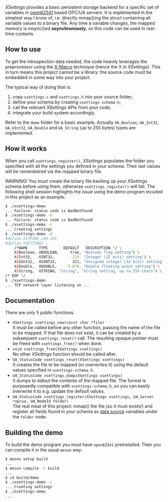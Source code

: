 *XSettings* provides a basic persistent storage backend for a specific
set of variables in [open62541](https://github.com/open62541/open62541)
based OPC/UA servers. It is implemented in the simplest way I know of,
i.e. directly mmap()ing the struct containing all variable values to a
binary file. Any time a variable changes, the mapped memory is msync()ed
**asynchronously**, so this code can be used in real-time contexts.

How to use
----------

To get the introspection data needed, the code heavily leverages the
preprocessor using the [X-Macro](https://en.wikipedia.org/wiki/X_macro)
technique (hence the X in *XSettings*). This in turn means this project
cannot be a library: the source code must be embedded in some way into
your project.

The typical way of doing that is:

1. copy `xsettings.c` and `xsettings.h` into your source folder;
2. define your schema by creating `xsettings-schema.h`;
3. call the relevant *XSettings* APIs from your code;
4. integrate your build system accordingly.

Refer to the `demo` folder for a basic example. Actually `UA_Boolean`,
`UA_Int32`, `UA_UInt32`, `UA_Double` and `UA_String` (up to 255 bytes)
types are implemented.

How it works
------------

When you call `xsettings_register()`, *XSettings* populates the folder
you specified with all the settings you defined in your schema. Their
last values will be remembered via the mapped binary file.

WARNING! You must create the binary file backing up your *XSettings*
schema before using them, otherwise `xsettings_register()` will fail.
The following shell session highlights the issue using the demo program
incuded in this project as an example:

```sh
$ ./xsettings-demo
... Failure: status code is BadNotFound
$ ./xsettings-demo -d
... Failure: status code is BadNotFound
$ ./xsettings-demo -c
... Creating settings
$ ./xsettings-demo -d
#define XSTRING_LEN 255
#define XSETTINGS \
    /*NAME     TYPE       DEFAULT   DESCRIPTION */ \
    X(Boolean, XBOOLEAN,     true, "Boolean flag setting") \
    X(Int32,   XINT32,       -123, "Integer (32 bits) setting") \
    X(UInt32,  XUINT32,       321, "Unsigned integer (32 bits) setting") \
    X(Double,  XDOUBLE,    -9.876, "Double floating point setting") \
    X(String,  XSTRING, "String", "String setting, up to 255 chars") \
/* EOF */
$ ./xsettings-demo
... TCP network layer listening on ...
```

Documentation
-------------

There are only 5 public functions.

- `XSettings xsettings_new(const char *file)`<br>
  It must be called before any other function, passing the name of the
  file to be mapped. If that file does not exist, it can be created by
  a subsequent `xsettings_reset()` call. The resulting opaque pointer
  must be freed with `xsettings_free()` when done.
- `void xsettings_free(XSettings xsettings)`<br>
  No other *XSettings* function should be called after.
- `UA_StatusCode xsettings_reset(XSettings xsettings)`<br>
  It creates the file to be mapped (or overwrites it) using the default
  values specified in `xsettings-schema.h`.
- `UA_StatusCode xsettings_dump(XSettings xsettings)`<br>
  It dumps to stdout the contents of the mapped file. The format is
  purposedly compatible with `xsettings-schema.h`, so you can easily
  overwrite it to e.g. update the default values.
- `UA_StatusCode xsettings_register(XSettings xsettings, UA_Server *opcua, UA_NodeId folder)`<br>
  The real meat of this project: mmap() the file (so it must exists!)
  and register all fields found in your schema as
  [data source](https://www.open62541.org/doc/1.3/server.html#data-source-callback)
  variables under the `folder` node.

Building the demo
-----------------

To build the demo program you must have `open62541` preinstalled. Then
you can compile it in the usual `meson` way:
```sh
$ meson setup build
...
$ meson compile -C build
...
$ cd build/demo
$ ./xsettings-demo -c
... Creating settings
$ ./xsettings-demo
...
```
